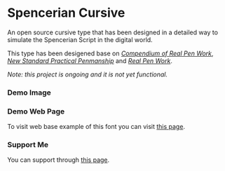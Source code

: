 # Spencerian Cursive
An open source cursive type that has been designed in a detailed way to simulate the Spencerian Script in the digital world.

This type has been desigened base on 
*[Compendium of Real Pen Work](https://www.iampeth.com/pdf/compendium-real-pen-work)*, *[New Standard Practical Penmanship](https://www.iampeth.com/pdf/new-standard-practical-penmanship)* and *[Real Pen Work](https://www.iampeth.com/pdf/real-pen-work)*.

*Note: this project is ongoing and it is not yet functional.*

### Demo Image

### Demo Web Page

To visit web base example of this font you can visit [this page](https://alirezaalipour.github.io/Spencerian-Cursive/).
### Support Me

You can support through [this page](https://www.alirezaalipour.com/Donation).
